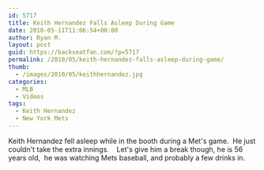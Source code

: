 ```yaml
---
id: 5717
title: Keith Hernandez Falls Asleep During Game
date: 2010-05-11T11:06:54+00:00
author: Ryan M.
layout: post
guid: https://backseatfan.com/?p=5717
permalink: /2010/05/keith-hernandez-falls-asleep-during-game/
thumb:
  - /images/2010/05/keithhernandez.jpg
categories:
  - MLB
  - Videos
tags:
  - Keith Hernandez
  - New York Mets
---
```


<div class="entry">
  <p>
  </p>

  <p>
    Keith Hernandez fell asleep while in the booth during a Met's game.  He just couldn't take the extra innings.    Let's give him a break though, he is 56 years old,  he was watching Mets baseball, and probably a few drinks in. 
  </p>
</div>
